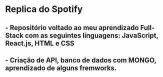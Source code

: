 # Replica do Spotify

## - Repositório voltado ao meu aprendizado Full-Stack com as seguintes linguagens: JavaScript, React.js, HTML e CSS
## - Criação de API, banco de dados com MONGO, aprendizado de alguns fremworks.
